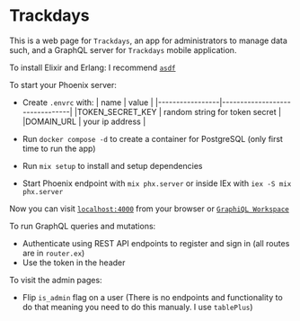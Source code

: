 # Trackdays

This is a web page for `Trackdays`, an app for administrators to manage data such, and a GraphQL server for `Trackdays` mobile application.

To install Elixir and Erlang:
I recommend [`asdf`](https://asdf-vm.com/)

To start your Phoenix server:

- Create `.envrc` with:
  | name | value |
  |-----------------|--------------------------------|
  |TOKEN_SECRET_KEY | random string for token secret |
  |DOMAIN_URL | your ip address |

- Run `docker compose -d` to create a container for PostgreSQL (only first time to run the app)
- Run `mix setup` to install and setup dependencies
- Start Phoenix endpoint with `mix phx.server` or inside IEx with `iex -S mix phx.server`

Now you can visit [`localhost:4000`](http://localhost:4000) from your browser or [`GraphiQL Workspace`](http://localhost:4000/graphiql)

To run GraphQL queries and mutations:

- Authenticate using REST API endpoints to register and sign in (all routes are in `router.ex`)
- Use the token in the header

To visit the admin pages:

- Flip `is_admin` flag on a user (There is no endpoints and functionality to do that meaning you need to do this manualy. I use `tablePlus`)
